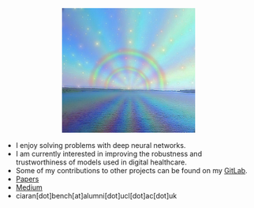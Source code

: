 <div align="center">
  <img src="readme.jpg" width="270">
</div>

<ul>
<li>I enjoy solving problems with deep neural networks.</li>
<li>I am currently interested in improving the robustness and trustworthiness of models used in digital healthcare.</li>
<!--<li>I also dabble in <a href="http://ufc-fight-predictor.com/">algorithmic sports betting</a>.</li> -->
<li>Some of my contributions to other projects can be found on my <a href = "https://gitlab.com/ciaranbench">GitLab</a>.</li>
<li><a href="https://ciaranbench.github.io/publications">Papers</a></li>
<li><a href = "https://medium.com/@ciaranbench">Medium</a></li>
<li>ciaran[dot]bench[at]alumni[dot]ucl[dot]ac[dot]uk</li>
</ul>


